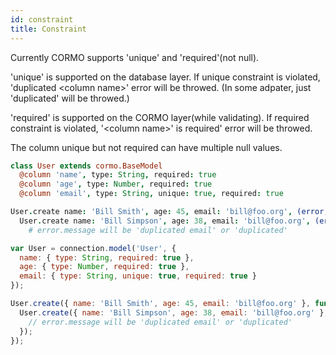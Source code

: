 ```yaml
---
id: constraint
title: Constraint
---
```


Currently CORMO supports 'unique' and 'required'(not null).

'unique' is supported on the database layer.
If unique constraint is violated, 'duplicated &lt;column name&gt;' error will be throwed.
(In some adpater, just 'duplicated' will be throwed.)

'required' is supported on the CORMO layer(while validating).
If required constraint is violated, '&lt;column name&gt;' is required' error will be throwed.

The column unique but not required can have multiple null values.

```coffeescript
class User extends cormo.BaseModel
  @column 'name', type: String, required: true
  @column 'age', type: Number, required: true
  @column 'email', type: String, unique: true, required: true

User.create name: 'Bill Smith', age: 45, email: 'bill@foo.org', (error, user1) ->
  User.create name: 'Bill Simpson', age: 38, email: 'bill@foo.org', (error, user2) ->
    # error.message will be 'duplicated email' or 'duplicated'
```
```javascript
var User = connection.model('User', {
  name: { type: String, required: true },
  age: { type: Number, required: true },
  email: { type: String, unique: true, required: true }
});

User.create({ name: 'Bill Smith', age: 45, email: 'bill@foo.org' }, function (error, user1) {
  User.create({ name: 'Bill Simpson', age: 38, email: 'bill@foo.org' }, function (error, user2) {
    // error.message will be 'duplicated email' or 'duplicated'
  });
});
```

